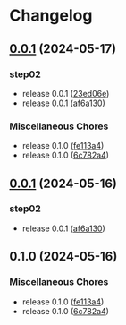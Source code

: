 # Changelog

## [0.0.1](https://github.com/VictorNuzhdin/sf-victn-diploma-0-app1/compare/v0.0.1...v0.0.1) (2024-05-17)


### step02

* release 0.0.1 ([23ed06e](https://github.com/VictorNuzhdin/sf-victn-diploma-0-app1/commit/23ed06e17f960cff293953fd42c05ade9fd26832))
* release 0.0.1 ([af6a130](https://github.com/VictorNuzhdin/sf-victn-diploma-0-app1/commit/af6a130ba6c2a0cc6d15541f1e54dc6372d63c74))


### Miscellaneous Chores

* release 0.1.0 ([fe113a4](https://github.com/VictorNuzhdin/sf-victn-diploma-0-app1/commit/fe113a477509c69bd94d25e776e2852ff01fa328))
* release 0.1.0 ([6c782a4](https://github.com/VictorNuzhdin/sf-victn-diploma-0-app1/commit/6c782a44a99acab094763252e0dc78ac074ba863))

## [0.0.1](https://github.com/VictorNuzhdin/sf-victn-diploma-0-app1/compare/v0.1.0...v0.0.1) (2024-05-16)


### step02

* release 0.0.1 ([af6a130](https://github.com/VictorNuzhdin/sf-victn-diploma-0-app1/commit/af6a130ba6c2a0cc6d15541f1e54dc6372d63c74))

## 0.1.0 (2024-05-16)


### Miscellaneous Chores

* release 0.1.0 ([fe113a4](https://github.com/VictorNuzhdin/sf-victn-diploma-0-app1/commit/fe113a477509c69bd94d25e776e2852ff01fa328))
* release 0.1.0 ([6c782a4](https://github.com/VictorNuzhdin/sf-victn-diploma-0-app1/commit/6c782a44a99acab094763252e0dc78ac074ba863))
